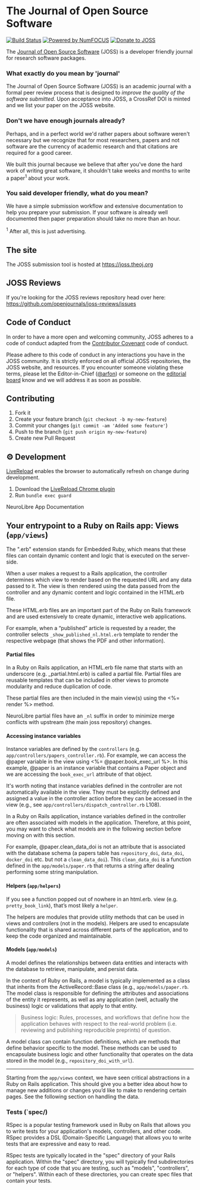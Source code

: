 # The Journal of Open Source Software

[![Build Status](https://github.com/openjournals/joss/actions/workflows/tests.yml/badge.svg)](https://github.com/openjournals/joss/actions/workflows/tests.yml)
[![Powered by NumFOCUS](https://img.shields.io/badge/powered%20by-NumFOCUS-orange.svg?style=flat&colorA=E1523D&colorB=007D8A)](http://numfocus.org)
[![Donate to JOSS](https://img.shields.io/badge/Donate-to%20JOSS-brightgreen.svg)](https://numfocus.org/donate-to-joss)

The [Journal of Open Source Software](https://joss.theoj.org) (JOSS) is a developer friendly journal for research software packages.

### What exactly do you mean by 'journal'

The Journal of Open Source Software (JOSS) is an academic journal with a formal peer review process that is designed to _improve the quality of the software submitted_. Upon acceptance into JOSS, a CrossRef DOI is minted and we list your paper on the JOSS website.

### Don't we have enough journals already?

Perhaps, and in a perfect world we'd rather papers about software weren't necessary but we recognize that for most researchers, papers and not software are the currency of academic research and that citations are required for a good career.

We built this journal because we believe that after you've done the hard work of writing great software, it shouldn't take weeks and months to write a paper<sup>1</sup> about your work.

### You said developer friendly, what do you mean?

We have a simple submission workflow and extensive documentation to help you prepare your submission. If your software is already well documented then paper preparation should take no more than an hour.

<sup>1</sup> After all, this is just advertising.

## The site

The JOSS submission tool is hosted at https://joss.theoj.org

## JOSS Reviews

If you're looking for the JOSS reviews repository head over here: https://github.com/openjournals/joss-reviews/issues

## Code of Conduct

In order to have a more open and welcoming community, JOSS adheres to a code of conduct adapted from the [Contributor Covenant](http://contributor-covenant.org) code of conduct.

Please adhere to this code of conduct in any interactions you have in the JOSS community. It is strictly enforced on all official JOSS repositories, the JOSS website, and resources. If you encounter someone violating these terms, please let the Editor-in-Chief ([@arfon](https://github.com/arfon)) or someone on the [editorial board](https://joss.theoj.org/about#editorial_board) know and we will address it as soon as possible.

## Contributing

1. Fork it
2. Create your feature branch (`git checkout -b my-new-feature`)
3. Commit your changes (`git commit -am 'Added some feature'`)
4. Push to the branch (`git push origin my-new-feature`)
5. Create new Pull Request

## ⚙️ Development

[LiveReload](https://github.com/guard/guard-livereload) enables the browser to automatically refresh on change during development.

1. Download the [LiveReload Chrome plugin](https://chrome.google.com/webstore/detail/livereload/jnihajbhpnppcggbcgedagnkighmdlei/)
2. Run `bundle exec guard`


NeuroLibre App Documentation	


## Your entrypoint to a Ruby on Rails app: Views (`app/views`)

The ".erb" extension stands for Embedded Ruby, which means that these files can contain dynamic content and logic that is executed on the server-side.

When a user makes a request to a Rails application, the controller determines which view to render based on the requested URL and any data passed to it. The view is then rendered using the data passed from the controller and any dynamic content and logic contained in the HTML.erb file.

These HTML.erb files are an important part of the Ruby on Rails framework and are used extensively to create dynamic, interactive web applications.

For example, when a “published” article is requested by a reader, the controller selects `_show_published_nl.html.erb` template to render the respective webpage (that shows the PDF and other information). 

#### Partial files

In a Ruby on Rails application, an HTML.erb file name that starts with an underscore (e.g. _partial.html.erb) is called a partial file. Partial files are reusable templates that can be included in other views to promote modularity and reduce duplication of code.

These partial files are then included in the main view(s) using the <%= render %> method.

NeuroLibre partial files have an `_nl` suffix in order to minimize merge conflicts with upstream (the main joss repository) changes. 


#### Accessing instance variables 

Instance variables are defined by the `controllers` (e.g. `app/controllers/papers_controller.rb`). For example,  we can access the @paper variable in the view using <%= @paper.book_exec_url %>. In this example, @paper is an instance variable that contains a Paper object and we are accessing the `book_exec_url` attribute of that object.

It's worth noting that instance variables defined in the controller are not automatically available in the view. They must be explicitly defined and assigned a value in the controller action before they can be accessed in the view (e.g., see `app/controllers/dispatch_controller.rb` L108).

In a Ruby on Rails application, instance variables defined in the controller are often associated with models in the application. Therefore, at this point, you may want to check what models are in the following section before moving on with this section. 

For example, @paper.clean_data_doi is not an attribute that is associated with the database schema (a papers table has `repository_doi`, `data_doi`, `docker_doi` etc. but not a `clean_data_doi`). This `clean_data_doi` is a function defined in the `app/models/paper.rb` that returns a string after dealing performing some string manipulation. 

#### Helpers (`app/helpers`)

If you see a function popped out of nowhere in an html.erb. view (e.g. `pretty_book_link`), that’s most likely a `helper`. 

The helpers are modules that provide utility methods that can be used in views and controllers (not in the models). Helpers are used to encapsulate functionality that is shared across different parts of the application, and to keep the code organized and maintainable.

#### Models (`app/models`)

A model defines the relationships between data entities and interacts with the database to retrieve, manipulate, and persist data. 

In the context of Ruby on Rails, a model is typically implemented as a class that inherits from the ActiveRecord::Base class (e.g., `app/models/paper.rb`. The model class is responsible for defining the attributes and associations of the entity it represents, as well as any application (well, actually the business) logic or validations that apply to that entity.

> Business logic: Rules, processes, and workflows that define how the application behaves with respect to the real-world problem (i.e. reviewing and publishing reproducible preprints) of question.  

A model class can contain function definitions, which are methods that define behavior specific to the model. These methods can be used to encapsulate business logic and other functionality that operates on the data stored in the model (e.g., `repository_doi_with_url`).

*** 

Starting from the `app/views` context, we have seen critical abstractions in a Ruby on Rails application. This should give you a better idea about how to manage new additions or changes you’d like to make to rendering certain pages. See the following section on handling the data. 

### Tests (`spec/)

RSpec is a popular testing framework used in Ruby on Rails that allows you to write tests for your application's models, controllers, and other code. RSpec provides a DSL (Domain-Specific Language) that allows you to write tests that are expressive and easy to read.

RSpec tests are typically located in the "spec" directory of your Rails application. Within the "spec" directory, you will typically find subdirectories for each type of code that you are testing, such as "models", "controllers", or "helpers". Within each of these directories, you can create spec files that contain your tests.